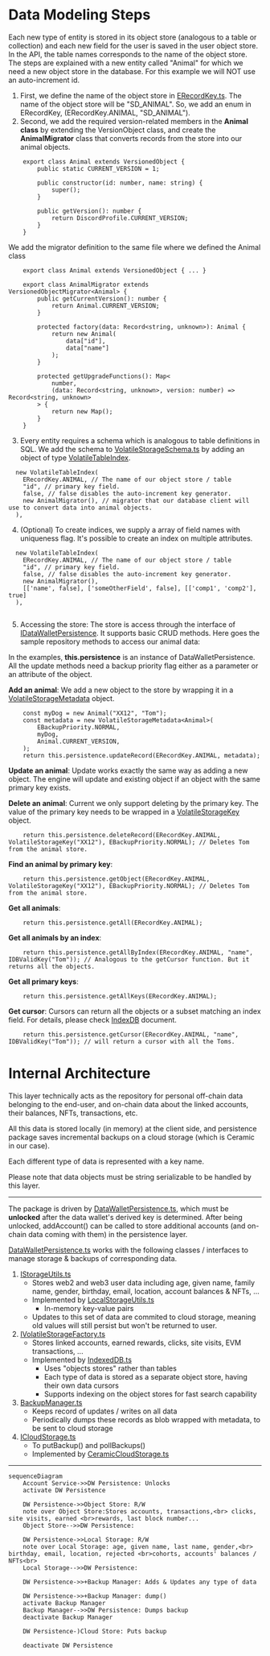 # Data Modeling Steps
Each new type of entity is stored in its object store (analogous to a table or collection) and each new field for the user is saved in the user object store. In the API, the table names corresponds to the name of the object store. The steps are explained with a new entity called "Animal" for which we need a new object store in the database. For this example we will NOT use an auto-increment id.

1. First, we define the name of the object store in [ERecordKey.ts](./../../packages/persistence/src/ELocalStorageKey.ts). The name of the object store will be "SD_ANIMAL". So, we add an enum in ERecordKey, (ERecordKey.ANIMAL, "SD_ANIMAL").
2. Second, we add the required version-related members in the **Animal class** by extending the VersionObject class, and create the **AnimalMigrator** class that converts records from the store into our animal objects.

```
    export class Animal extends VersionedObject {
        public static CURRENT_VERSION = 1;

        public constructor(id: number, name: string) {
            super();
        }

        public getVersion(): number {
            return DiscordProfile.CURRENT_VERSION;
        }
    }
```

We add the migrator definition to the same file where we defined the Animal class

```
    export class Animal extends VersionedObject { ... }

    export class AnimalMigrator extends VersionedObjectMigrator<Animal> {
        public getCurrentVersion(): number {
            return Animal.CURRENT_VERSION;
        }

        protected factory(data: Record<string, unknown>): Animal {
            return new Animal(
                data["id"],
                data["name"]
            );
        }

        protected getUpgradeFunctions(): Map<
            number,
            (data: Record<string, unknown>, version: number) => Record<string, unknown>
        > {
            return new Map();
        }
    }
```
3. Every entity requires a schema which is analogous to table definitions in SQL. We add the schema to [VolatileStorageSchema.ts](./../../packages/persistence/src/volatile/VolatileStorageSchema.ts) by adding an object of type [VolatileTableIndex](./../../packages/persistence/src/volatile/VolatileTableIndex.ts). 
```
  new VolatileTableIndex(
    ERecordKey.ANIMAL, // The name of our object store / table
    "id", // primary key field.
    false, // false disables the auto-increment key generator. 
    new AnimalMigrator(), // migrator that our database client will use to convert data into animal objects.
  ),

```



4. (Optional) To create indices, we supply a array of field names with uniqueness flag. It's possible to create an index on multiple attributes.

```
  new VolatileTableIndex(
    ERecordKey.ANIMAL, // The name of our object store / table
    "id", // primary key field.
    false, // false disables the auto-increment key generator. 
    new AnimalMigrator(),
    [['name', false], ['someOtherField', false], [['comp1', 'comp2'], true]
  ),


```

5. Accessing the store: The store is access through the interface of [IDataWalletPersistence](./../../packages/core/src/interfaces/data/utilities/IDataWalletPersistence.ts). It supports basic CRUD methods. Here goes the sample repository methods to access our animal data:

In the examples, **this.persistence** is an instance of DataWalletPersistence. All the update methods need a backup priority flag either as a parameter or an attribute of the object. 

**Add an animal**: We add a new object to the store by wrapping it in a [VolatileStorageMetadata](./../../packages/objects/src/businessObjects/VolatileStorageMetadata.ts) object.
```
    const myDog = new Animal("XX12", "Tom");
    const metadata = new VolatileStorageMetadata<Animal>(
        EBackupPriority.NORMAL,
        myDog,
        Animal.CURRENT_VERSION,
    );
    return this.persistence.updateRecord(ERecordKey.ANIMAL, metadata);
```

**Update an animal**: Update works exactly the same way as adding a new object. The engine will update and existing object if an object with the same primary key exists.

**Delete an animal**: Current we only support deleting by the primary key. The value of the primary key needs to be wrapped in a [VolatileStorageKey](./../../packages/objects/src/primitives/VolatileStorageKey.ts) object.

```
    return this.persistence.deleteRecord(ERecordKey.ANIMAL, VolatileStorageKey("XX12"), EBackupPriority.NORMAL); // Deletes Tom from the animal store.
```

**Find an animal by primary key**:
```
    return this.persistence.getObject(ERecordKey.ANIMAL, VolatileStorageKey("XX12"), EBackupPriority.NORMAL); // Deletes Tom from the animal store.
```

**Get all animals**:
```
    return this.persistence.getAll(ERecordKey.ANIMAL);
```
**Get all animals by an index**:
```
    return this.persistence.getAllByIndex(ERecordKey.ANIMAL, "name", IDBValidKey("Tom")); // Analogous to the getCursor function. But it returns all the objects.
```
**Get all primary keys**:
```
    return this.persistence.getAllKeys(ERecordKey.ANIMAL);
```

**Get cursor**:
Cursors can return all the objects or a subset matching an index field. For details, please check [IndexDB](https://developer.mozilla.org/en-US/docs/Web/API/IndexedDB_API/Using_IndexedDB) document.
```
    return this.persistence.getCursor(ERecordKey.ANIMAL, "name", IDBValidKey("Tom")); // will return a cursor with all the Toms. 
```


# Internal Architecture

This layer technically acts as the repository for personal off-chain data belonging to the end-user, and on-chain data about the linked accounts, their balances, NFTs, transactions, etc. 

All this data is stored locally (in memory) at the client side, and persistence package saves incremental backups on a cloud storage (which is Ceramic in our case). 

Each different type of data is represented with a key name.

Please note that data objects must be string serializable to be handled by this layer.

---

The package is driven by [DataWalletPersistence.ts](/packages/persistence/src/DataWalletPersistence.ts), which must be **unlocked** after the data wallet's derived key is determined.
After being unlocked, addAccount() can be called to store additional accounts (and on-chain data coming with them) in the persistence layer.

[DataWalletPersistence.ts](/packages/persistence/src/DataWalletPersistence.ts) works with the following classes / interfaces to manage storage & backups of corresponding data.
1. [IStorageUtils.ts](/packages/utils/src/IStorageUtils.ts)
    - Stores web2 and web3 user data including age, given name, family name, gender, birthday, email, location, account balances & NFTs, ...
    - Implemented by [LocalStorageUtils.ts](/packages/utils/src/LocalStorageUtils.ts)
        - In-memory key-value pairs
    - Updates to this set of data are commited to cloud storage, meaning old values will still persist but won't be returned to user.
2. [IVolatileStorageFactory.ts](/packages/persistence/src/volatile/IVolatileStorageFactory.ts)
    - Stores linked accounts, earned rewards, clicks, site visits, EVM transactions, ...
    - Implemented by [IndexedDB.ts](/packages/persistence/src/volatile/IndexedDB.ts)
        - Uses "objects stores" rather than tables
        - Each type of data is stored as a separate object store, having their own data cursors
        - Supports indexing on the object stores for fast search capability
3. [BackupManager.ts](/packages/persistence/src/backup/BackupManager.ts)
    - Keeps record of updates / writes on all data
    - Periodically dumps these records as blob wrapped with metadata, to be sent to cloud storage
4. [ICloudStorage.ts](/packages/persistence/src/cloud/ICloudStorage.ts)
    - To putBackup() and pollBackups()
    - Implemented by [CeramicCloudStorage.ts](/packages/persistence/src/cloud/CeramicCloudStorage.ts)
    
---

```mermaid
sequenceDiagram
    Account Service->>DW Persistence: Unlocks
    activate DW Persistence
    
    DW Persistence->>Object Store: R/W
    note over Object Store:Stores accounts, transactions,<br> clicks, site visits, earned <br>rewards, last block number...
    Object Store-->>DW Persistence: 

    DW Persistence->>Local Storage: R/W 
    note over Local Storage: age, given name, last name, gender,<br> birthday, email, location, rejected <br>cohorts, accounts' balances / NFTs<br>
    Local Storage-->>DW Persistence: 

    DW Persistence->>+Backup Manager: Adds & Updates any type of data

    DW Persistence->>+Backup Manager: dump()
    activate Backup Manager
    Backup Manager-->>DW Persistence: Dumps backup
    deactivate Backup Manager

    DW Persistence-)Cloud Store: Puts backup

    deactivate DW Persistence
```

